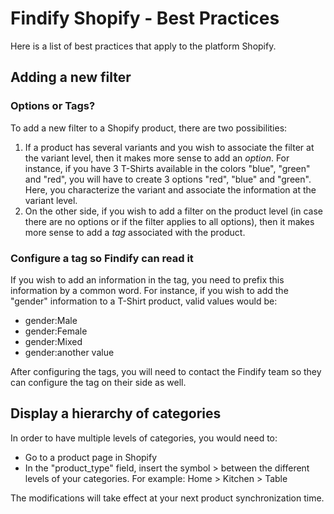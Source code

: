 # Findify Shopify - Best Practices

Here is a list of best practices that apply to the platform Shopify.

## Adding a new filter

### Options or Tags?
To add a new filter to a Shopify product, there are two possibilities:

1. If a product has several variants and you wish to associate the filter at the variant level, then it makes more sense to add an *option*.
For instance, if you have 3 T-Shirts available in the colors "blue", "green" and "red", you will have to create 3 options "red", "blue" and "green". Here, you characterize the variant and associate the information at the variant level.
2. On the other side, if you wish to add a filter on the product level (in case there are no options or if the filter applies to all options), then it makes more sense to add a *tag* associated with the product.

### Configure a tag so Findify can read it
If you wish to add an information in the tag, you need to prefix this information by a common word. For instance, if you wish to add the "gender" information to a T-Shirt product, valid values would be:
- gender:Male
- gender:Female
- gender:Mixed
- gender:another value

After configuring the tags, you will need to contact the Findify team so they can configure the tag on their side as well.

## Display a hierarchy of categories
In order to have multiple levels of categories, you would need to:
- Go to a product page in Shopify
- In the "product_type" field, insert the symbol > between the different levels of your categories. For example: Home > Kitchen > Table

The modifications will take effect at your next product synchronization time.

